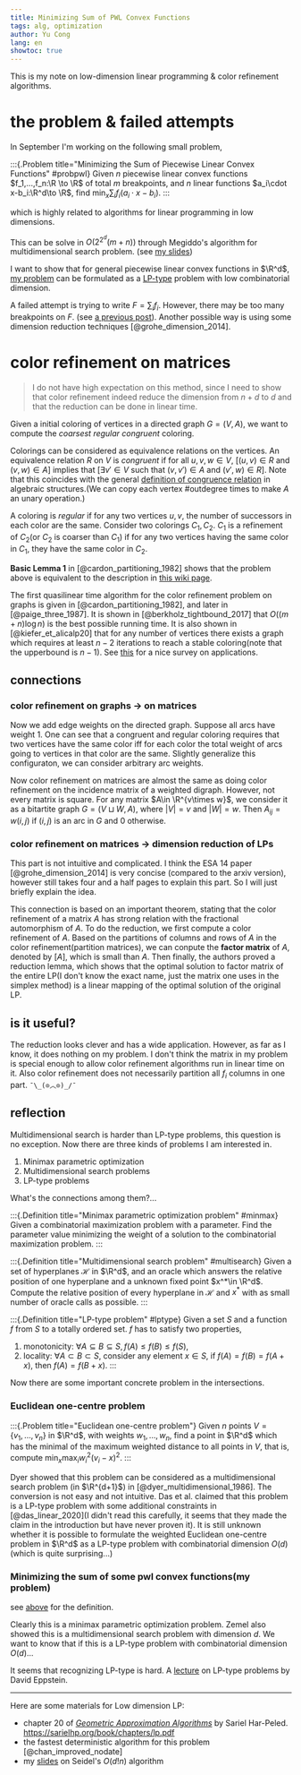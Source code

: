 ```yaml
---
title: Minimizing Sum of PWL Convex Functions
tags: alg, optimization
author: Yu Cong
lang: en
showtoc: true
---
```



This is my note on low-dimension linear programming & color refinement algorithms. 

# the problem & failed attempts

In September I'm working on the following small problem,

:::{.Problem title="Minimizing the Sum of Piecewise Linear Convex Functions" #probpwl}
Given $n$ piecewise linear convex functions $f_1,...,f_n:\R \to \R$ of total $m$ breakpoints, and $n$ linear functions $a_i\cdot x-b_i:\R^d\to \R$, find $\min_x \sum_i f_i(a_i\cdot x-b_i)$.
:::

which is highly related to algorithms for linear programming in low dimensions.

This can be solve in $O(2^{2^d}(m+n))$ through Megiddo's algorithm for multidimensional search problem. (see [my slides](/pdfs/LowdimLP-Megiddo.pdf))

I want to show that for general piecewise linear convex functions in $\R^d$, [my problem](#probpwl) can be formulated as a [LP-type](https://en.wikipedia.org/wiki/LP-type_problem) problem with low combinatorial dimension.

A failed attempt is trying to write $F=\sum_i f_i$. However, there may be too many breakpoints on $F$. (see [a previous post](/posts/2024-09-16-piecewise-linear.html)).
Another possible way is using some dimension reduction techniques [@grohe_dimension_2014]. 

# color refinement on matrices

> I do not have high expectation on this method, since I need to show that color refinement indeed reduce the dimension from $n+d$ to $d$ and that the reduction can be done in linear time.

Given a initial coloring of vertices in a directed graph $G=(V,A)$, we want to compute the *coarsest regular congruent* coloring.

Colorings can be considered as equivalence relations on the vertices. An equivalence relation $R$ on $V$ is *congruent* if for all $u,v,w\in V$, [$(u,v)\in R$ and $(v,w)\in A$] implies that [$\exists v'\in V$ such that $(v,v')\in A$ and $(v',w)\in R$]. Note that this coincides with the general [definition of congruence relation](https://en.wikipedia.org/wiki/Congruence_relation) in algebraic structures.(We can copy each vertex #outdegree times to make $A$ an unary operation.) 

A coloring is *regular* if for any two vertices $u,v$, the number of successors in each color are the same. Consider two colorings $C_1,C_2$. $C_1$ is a refinement of $C_2$(or $C_2$ is coarser than $C_1$) if for any two vertices having the same color in $C_1$, they have the same color in $C_2$.

**Basic Lemma 1** in [@cardon_partitioning_1982] shows that the problem above is equivalent to the description in [this wiki page](https://en.wikipedia.org/wiki/Colour_refinement_algorithm).

The first quasilinear time algorithm for the color refinement problem on graphs is given in [@cardon_partitioning_1982], and later in [@paige_three_1987]. It is shown in [@berkholz_tightbound_2017] that $O((m+n)\log n)$ is the best possible running time. It is also shown in [@kiefer_et_alicalp20] that for any number of vertices there exists a graph which requires at least $n-2$ iterations to reach a stable coloring(note that the upperbound is $n-1$). See [this](https://www.lics.rwth-aachen.de/global/show_document.asp?id=aaaaaaaaabbtcqu) for a nice survey on applications.

## connections

### color refinement on graphs $\to$ on matrices
Now we add edge weights on the directed graph. Suppose all arcs have weight 1.
One can see that a congruent and regular coloring requires that two vertices have the same color iff for each color the total weight of arcs going to vertices in that color are the same. Slightly generalize this configuraton, we can consider arbitrary arc weights.

Now color refinement on matrices are almost the same as doing color refinement on the incidence matrix of a weighted digraph. However, not every matrix is square. For any matrix $A\in \R^{v\times w}$, we consider it as a bitartite graph $G=(V\sqcup W,A)$, where $|V|=v$ and $|W|=w$. Then $A_{ij}=w(i, j)$ if $(i, j)$ is an arc in $G$ and 0 otherwise.

### color refinement on matrices $\to$ dimension reduction of LPs

This part is not intuitive and complicated. I think the ESA 14 paper [@grohe_dimension_2014] is very concise (compared to the arxiv version), however still takes four and a half pages to explain this part. So I will just briefly explain the idea.

This connection is based on an important theorem, stating that the color refinement of a matrix $A$ has strong relation with the fractional automorphism of $A$. To do the reduction, we first compute a color refinement of $A$. Based on the partitions of columns and rows of $A$ in the color refinement(partition matrices), we can conpute the **factor matrix** of $A$, denoted by $[A]$, which is small than $A$. Then finally, the authors proved a reduction lemma, which shows that the optimal solution to factor matrix of the entire LP(I don't know the exact name, just the matrix one uses in the simplex method) is a linear mapping of the optimal solution of the original LP.

## is it useful?

The reduction looks clever and has a wide application. However, as far as I know, it does nothing on my problem. I don't think the matrix in my problem is special enough to allow color refinement algorithms run in linear time on it. Also color refinement does not necessarily partition all $f_i$ columns in one part. `¯\_(⊙︿⊙)_/¯`

## reflection
Multidimensional search is harder than LP-type problems, this question is no exception. Now there are three kinds of problems I am interested in.

1. Minimax parametric optimization
2. Multidimensional search problems
3. LP-type problems

What's the connections among them?...

:::{.Definition title="Minimax parametric optimization problem" #minmax}
Given a combinatorial maximization problem with a parameter. Find the parameter value minimizing the weight of a solution to the combinatorial maximization problem.
:::

:::{.Definition title="Multidimensional search problem" #multisearch}
Given a set of hyperplanes $\mathcal H$ in $\R^d$, and an oracle which answers the relative position of one hyperplane and a unknown fixed point $x^*\in \R^d$. Compute the relative position of every hyperplane in $\mathcal H$ and $x^*$ with as small number of oracle calls as possible.
:::

:::{.Definition title="LP-type problem" #lptype}
Given a set $S$ and a function $f$ from $S$ to a totally ordered set. $f$ has to satisfy two properties,

1. monotonicity: $\forall A\subseteq B\subseteq S, f(A)\leq f(B)\leq f(S)$,
2. locality: $\forall A\subset B\subset S$, consider any element $x\in S$, if $f(A)=f(B)=f(A+x)$, then $f(A)=f(B+x)$.
:::

Now there are some important concrete problem in the intersections.

### Euclidean one-centre problem

:::{.Problem title="Euclidean one-centre problem"}
Given $n$ points $V=\{v_1,\dots, v_n\}$ in $\R^d$, with weights $w_1,\dots,w_n$, find a point in $\R^d$ which has the minimal of the maximum weighted distance to all points in $V$, that is, compute $\min_x \max_{i} w_i^2(v_i-x)^2$.
:::

Dyer showed that this problem can be considered as a multidimensional search problem (in $\R^{d+1}$) in [@dyer_multidimensional_1986]. The conversion is not easy and not intuitive. Das et al. claimed that this problem is a LP-type problem with some additional constraints in [@das_linear_2020](I didn't read this carefully, it seems that they made the claim in the introduction but have never proven it). It is still unknown whether it is possible to formulate the weighted Euclidean one-centre problem in $\R^d$ as a LP-type problem with combinatorial dimension $O(d)$ (which is quite surprising...)

### Minimizing the sum of some pwl convex functions(my problem)

see [above](#probpwl) for the definition.

Clearly this is a minimax parametric optimization problem. Zemel also showed this is a multidimensional search problem with dimension $d$. We want to know that if this is a LP-type problem with combinatorial dimension $O(d)$...


It seems that recognizing LP-type is hard. A [lecture](https://ics.uci.edu/~eppstein/164/lecture10.pdf) on LP-type problems by David Eppstein.


------------

Here are some materials for Low dimension LP:

- chapter 20 of [*Geometric Approximation Algorithms*](https://sarielhp.org/book/) by Sariel Har-Peled.  <https://sarielhp.org/book/chapters/lp.pdf>
- the fastest deterministic algorithm for this problem [@chan_improved_nodate]
- my [slides](/pdfs/LowdimLP-Seidel.pdf) on Seidel's $O(d!n)$ algorithm 